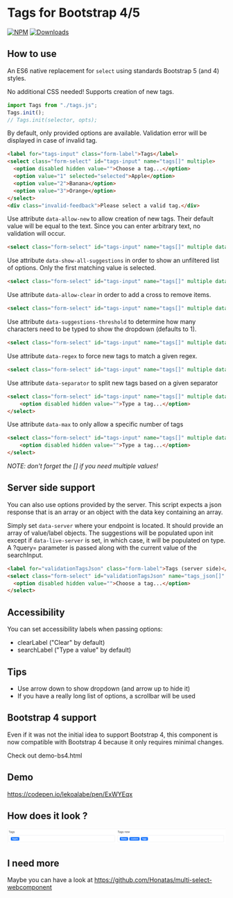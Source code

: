# Tags for Bootstrap 4/5

[![NPM](https://nodei.co/npm/bootstrap5-tags.png?mini=true)](https://nodei.co/npm/bootstrap5-tags/)
[![Downloads](https://img.shields.io/npm/dt/bootstrap5-tags.svg)](https://www.npmjs.com/package/bootstrap5-tags)

## How to use

An ES6 native replacement for `select` using standards Bootstrap 5 (and 4) styles.

No additional CSS needed! Supports creation of new tags.

```js
import Tags from "./tags.js";
Tags.init();
// Tags.init(selector, opts);
```

By default, only provided options are available. Validation error
will be displayed in case of invalid tag.

```html
<label for="tags-input" class="form-label">Tags</label>
<select class="form-select" id="tags-input" name="tags[]" multiple>
  <option disabled hidden value="">Choose a tag...</option>
  <option value="1" selected="selected">Apple</option>
  <option value="2">Banana</option>
  <option value="3">Orange</option>
</select>
<div class="invalid-feedback">Please select a valid tag.</div>
```

Use attribute `data-allow-new` to allow creation of new tags. Their
default value will be equal to the text. Since you can enter
arbitrary text, no validation will occur.

```html
<select class="form-select" id="tags-input" name="tags[]" multiple data-allow-new="true"></select>
```

Use attribute `data-show-all-suggestions` in order to show an unfiltered list of options.
Only the first matching value is selected.

```html
<select class="form-select" id="tags-input" name="tags[]" multiple data-show-all-suggestions="true"></select>
```

Use attribute `data-allow-clear` in order to add a cross to remove items.

```html
<select class="form-select" id="tags-input" name="tags[]" multiple data-allow-clear="true"></select>
```

Use attribute `data-suggestions-threshold` to determine how many characters need to be typed to show the dropdown (defaults to 1).

```html
<select class="form-select" id="tags-input" name="tags[]" multiple data-suggestions-threshold="0"></select>
```

Use attribute `data-regex` to force new tags to match a given regex.

```html
<select class="form-select" id="tags-input" name="tags[]" multiple data-regex=".*@mycompany\.com$"></select>
```

Use attribute `data-separator` to split new tags based on a given separator

```html
<select class="form-select" id="tags-input" name="tags[]" multiple data-separator=" ">
    <option disabled hidden value="">Type a tag...</option>
</select>
```

Use attribute `data-max` to only allow a specific number of tags

```html
<select class="form-select" id="tags-input" name="tags[]" multiple data-max="2" data-allow-clear="true">
    <option disabled hidden value="">Type a tag...</option>
</select>
```

_NOTE: don't forget the [] if you need multiple values!_

## Server side support

You can also use options provided by the server. This script expects a json response that is an array or an object with the data key containing an array.

Simply set `data-server` where your endpoint is located. It should provide an array of value/label objects. The suggestions will be populated upon init
except if `data-live-server` is set, in which case, it will be populated on type. A ?query= parameter is passed along with the current value of the searchInput.

```html
<label for="validationTagsJson" class="form-label">Tags (server side)</label>
<select class="form-select" id="validationTagsJson" name="tags_json[]" multiple data-allow-new="true" data-server="demo.json" data-live-server="1">
  <option disabled hidden value="">Choose a tag...</option>
</select>
```

## Accessibility

You can set accessibility labels when passing options:

- clearLabel ("Clear" by default)
- searchLabel ("Type a value" by default)

## Tips

- Use arrow down to show dropdown (and arrow up to hide it)
- If you have a really long list of options, a scrollbar will be used

## Bootstrap 4 support

Even if it was not the initial idea to support Bootstrap 4, this component is now compatible with Bootstrap 4 because it only
requires minimal changes.

Check out demo-bs4.html

## Demo

https://codepen.io/lekoalabe/pen/ExWYEqx

## How does it look ?

![screenshot](screenshot.png "screenshot")

## I need more

Maybe you can have a look at https://github.com/Honatas/multi-select-webcomponent
